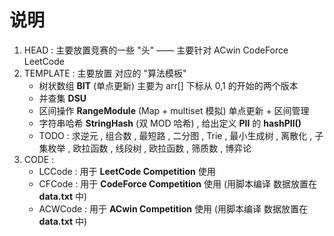 # 说明

1. HEAD : 主要放置竞赛的一些 "头" —— 主要针对 ACwin CodeForce LeetCode
2. TEMPLATE :  主要放置 对应的 "算法模板"
    - 树状数组 **BIT**  (单点更新) 主要为 arr[] 下标从 0,1 的开始的两个版本
    - 并查集 **DSU**
    - 区间操作 **RangeModule**  (Map + multiset 模拟) 单点更新 + 区间管理
    - 字符串哈希 **StringHash** (双 MOD 哈希) , 给出定义 **PII** 的 **hashPII()**
    - TODO : 求逆元 , 组合数 , 最短路 , 二分图 , Trie , 最小生成树 , 离散化 , 子集枚举 , 欧拉函数 , 线段树 , 欧拉函数 , 筛质数 , 博弈论
3. CODE :
    - LCCode : 用于 **LeetCode Competition** 使用
    - CFCode : 用于 **CodeForce Competition** 使用 (用脚本编译 数据放置在 **data.txt** 中)
    - ACWCode : 用于 **ACwin Competition** 使用 (用脚本编译 数据放置在 **data.txt** 中)
